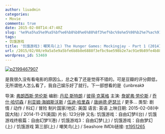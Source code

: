 ```yaml
---
author: liuadmin
categories:
- Movie
comments: true
date: 2015-02-08T14:47:40Z
slug: '%e9%a5%a5%e9%a5%bf%e6%b8%b8%e6%88%8f3%ef%bc%9a%e5%98%b2%e7%ac%91%e9%b8%9f%e4%b8%8a-hunger-games-mockingjay-part-1-2014'
tags:
- 饥饿游戏
title: '饥饿游戏3：嘲笑鸟(上) The Hunger Games: Mockingjay - Part 1 (2014)'
url: /2015/02/08/e9a5a5e9a5bfe6b8b8e6888f3efbc9ae598b2e7ac91e9b89fe4b88a-hunger-games-mockingjay-part-1-2014/
wordpress_id: 53469
---
```


[![p2199467907](http://7bv9gn.com1.z0.glb.clouddn.com/wp-content/uploads/2015/02/p2199467907.jpg)](http://7bv9gn.com1.z0.glb.clouddn.com/wp-content/uploads/2015/02/p2199467907.jpg)

是我很久没有看电影的原因么，总之看了还是觉得不错的。可是豆瓣的评分颇低，无所谓他人怎么看了，我自己娱乐好了就行。下一部想看的是《unbreak》

导演: [弗朗西斯·劳伦斯](http://movie.douban.com/celebrity/1000242/)
编剧: [丹尼·斯特朗](http://movie.douban.com/celebrity/1017969/) / [彼得·克莱格](http://movie.douban.com/celebrity/1041402/)
主演: [詹妮弗·劳伦斯](http://movie.douban.com/celebrity/1022616/) / [乔什·哈切森](http://movie.douban.com/celebrity/1053556/) / [利亚姆·海姆斯沃斯](http://movie.douban.com/celebrity/1012478/) / [伍迪·哈里森](http://movie.douban.com/celebrity/1053560/) / [唐纳德·萨瑟兰](http://movie.douban.com/celebrity/1010556/) / 更多...
类型: 剧情 / 动作 / 科幻 / 冒险
制片国家/地区: 美国
语言: 英语
上映日期: 2015-02-08(中国大陆) / 2014-11-21(美国)
片长: 123分钟
又名: 饥饿游戏：自由幻梦I(台) / 饥饿游戏终极篇：自由幻梦1(港) / 饥饿游戏3：自由幻梦(上) / 饥饿游戏：自由梦幻(上) / 饥饿游戏 第三部(上) / 嘲笑鸟(上) / Seashore
IMDb链接: [tt1951265](http://www.imdb.com/title/tt1951265)


